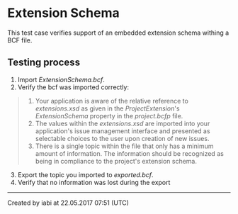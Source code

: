 # Extension Schema

This test case verifies support of an embedded extension schema withing a BCF file.

## Testing process

1. Import _ExtensionSchema.bcf_.
2. Verify the bcf was imported correctly:
> 1. Your application is aware of the relative reference to _extensions.xsd_ as given in the _ProjectExtension_'s _ExtensionSchema_ property in the _project.bcfp_ file.
> 2. The values within the _extensions.xsd_ are imported into your application's issue management interface and presented as selectable choices to the user upon creation of new issues.
> 3. There is a single topic within the file that only has a minimum amount of information. The information should be recognized as being in compliance to the project's extension schema.

3. Export the topic you imported to _exported.bcf_.
4. Verify that no information was lost during the export

---

Created by iabi at 22.05.2017 07:51 (UTC)